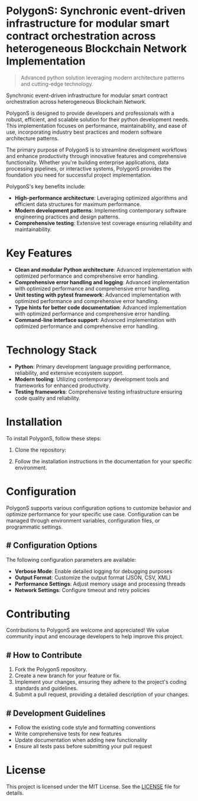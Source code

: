 <!-- fallback_PolygonS_20250803015043_31609 -->

# PolygonS: Synchronic event-driven infrastructure for modular smart contract orchestration across heterogeneous Blockchain Network Implementation
> Advanced python solution leveraging modern architecture patterns and cutting-edge technology.

Synchronic event-driven infrastructure for modular smart contract orchestration across heterogeneous Blockchain Network.

PolygonS is designed to provide developers and professionals with a robust, efficient, and scalable solution for their python development needs. This implementation focuses on performance, maintainability, and ease of use, incorporating industry best practices and modern software architecture patterns.

The primary purpose of PolygonS is to streamline development workflows and enhance productivity through innovative features and comprehensive functionality. Whether you're building enterprise applications, data processing pipelines, or interactive systems, PolygonS provides the foundation you need for successful project implementation.

PolygonS's key benefits include:

* **High-performance architecture**: Leveraging optimized algorithms and efficient data structures for maximum performance.
* **Modern development patterns**: Implementing contemporary software engineering practices and design patterns.
* **Comprehensive testing**: Extensive test coverage ensuring reliability and maintainability.

# Key Features

* **Clean and modular Python architecture**: Advanced implementation with optimized performance and comprehensive error handling.
* **Comprehensive error handling and logging**: Advanced implementation with optimized performance and comprehensive error handling.
* **Unit testing with pytest framework**: Advanced implementation with optimized performance and comprehensive error handling.
* **Type hints for better code documentation**: Advanced implementation with optimized performance and comprehensive error handling.
* **Command-line interface support**: Advanced implementation with optimized performance and comprehensive error handling.

# Technology Stack

* **Python**: Primary development language providing performance, reliability, and extensive ecosystem support.
* **Modern tooling**: Utilizing contemporary development tools and frameworks for enhanced productivity.
* **Testing frameworks**: Comprehensive testing infrastructure ensuring code quality and reliability.

# Installation

To install PolygonS, follow these steps:

1. Clone the repository:


2. Follow the installation instructions in the documentation for your specific environment.

# Configuration

PolygonS supports various configuration options to customize behavior and optimize performance for your specific use case. Configuration can be managed through environment variables, configuration files, or programmatic settings.

## # Configuration Options

The following configuration parameters are available:

* **Verbose Mode**: Enable detailed logging for debugging purposes
* **Output Format**: Customize the output format (JSON, CSV, XML)
* **Performance Settings**: Adjust memory usage and processing threads
* **Network Settings**: Configure timeout and retry policies

# Contributing

Contributions to PolygonS are welcome and appreciated! We value community input and encourage developers to help improve this project.

## # How to Contribute

1. Fork the PolygonS repository.
2. Create a new branch for your feature or fix.
3. Implement your changes, ensuring they adhere to the project's coding standards and guidelines.
4. Submit a pull request, providing a detailed description of your changes.

## # Development Guidelines

* Follow the existing code style and formatting conventions
* Write comprehensive tests for new features
* Update documentation when adding new functionality
* Ensure all tests pass before submitting your pull request

# License

This project is licensed under the MIT License. See the [LICENSE](https://github.com/gary111868/PolygonS/blob/main/LICENSE) file for details.
